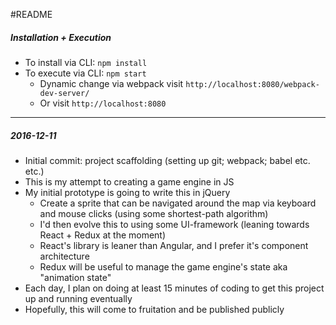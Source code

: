 #README

##### Installation + Execution
- To install via CLI: `npm install`
- To execute via CLI: `npm start`
  - Dynamic change via webpack visit `http://localhost:8080/webpack-dev-server/`
  - Or visit `http://localhost:8080`

---
##### 2016-12-11
- Initial commit: project scaffolding (setting up git; webpack; babel etc. etc.)
- This is my attempt to creating a game engine in JS
- My initial prototype is going to write this in jQuery
  - Create a sprite that can be navigated around the map via keyboard and mouse clicks (using some shortest-path algorithm)
  - I'd then evolve this to using some UI-framework (leaning towards React + Redux at the moment)
  - React's library is leaner than Angular, and I prefer it's component architecture
  - Redux will be useful to manage the game engine's state aka "animation state"
- Each day, I plan on doing at least 15 minutes of coding to get this project up and running eventually
- Hopefully, this will come to fruitation and be published publicly